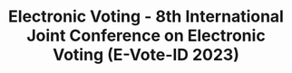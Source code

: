 ---
title: "Electronic Voting - 8th International Joint Conference on Electronic Voting (E-Vote-ID 2023)"
collection: editors
permalink: /publications/2023-09-Electronic-Voting-8th-International-Joint-Conference-on-Electronic-Voting-E-Vote-ID-2023
venue: 'Electronic Voting - 8th International Joint Conference on Electronic Voting (E-Vote-ID 2023)'
paperurl: 'https://doi.org/10.1007/978-3-031-43756-4'
citation: ' Melanie Volkamer,  David Duenas{-}Cid,  Peter Rønne,  Peter Ryan,  <b>Jurlind Budurushi</b>,  Oksana Kulyk,  Adrià Pérez,  Iuliia Spycher-Krivonosova, </br> Electronic Voting - 8th International Joint Conference on Electronic Voting (E-Vote-ID 2023)</br>'
---